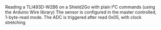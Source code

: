 Reading a TLI493D-W2B6 on a Shield2Go with plain I²C commands (using the Arduino Wire library)
The sensor is configured in the master controlled, 1-byte-read mode. The ADC is triggered after read 0x05, with clock stretching      
